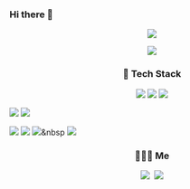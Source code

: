 ### Hi there 👋

<p align='center'>
  <a href="https://github.com/ha2js">
    <img src="https://github-readme-stats.vercel.app/api?username=ha2js&hide=issues&show_icons=true&theme=graywhite&count_private=true"/>
  </a>
</p>

<p align='center'>
  <a href="https://github.com/anuraghazra/github-readme-stats">
    <img src="https://github-readme-stats.vercel.app/api/top-langs/?username=ha2js&layout=flag-india&count_private=true"/>
  </a>
</p>

<h3 align="center"> 🔎 Tech Stack </h3>
 
<p align="center">
  <img src="https://img.shields.io/badge/Java-007396?style=flat-square&logo=Java&logoColor=white"/></a>
  <img src="https://img.shields.io/badge/Spring-6DB33F?style=flat-square&logo=Spring&logoColor=white"/>
  <img src="https://img.shields.io/badge/-JPA-brightgreen?style=flat-square"/>
  <br>
  
  <img src="https://img.shields.io/badge/MySQL-1498F0?style=flat-square&logo=MySQL&logoColor=white"/></a>
  <img src="https://img.shields.io/badge/Microsoft_SQL_Server-CC2927?style=flat-square&logo=microsoft-sql-server&logoColor=white"/></a>
  <br>
  
  <img src="https://img.shields.io/badge/JavaScript-F7DF1E?style=flat-square&logo=JavaScript&logoColor=white"/></a>
  <img src="https://img.shields.io/badge/jquery-0769AD?style=flat-square&logo=jquery&logoColor=white">
  <img src="https://img.shields.io/badge/HTML5-E34F26?style=flat-square&logo=HTML5&logoColor=white"/></a>&nbsp 
  <img src="https://img.shields.io/badge/css-1572B6?flat-square&logo=css3&logoColor=white"/>
  
</p>

<h3 align="center">💁🏻‍♂ Me </h3>
<p align="center">
  <a href="https://www.instagram.com/j0ng._.118/"><img src="https://img.shields.io/badge/Instagram-E4405F?style=flat-square&logo=Instagram&logoColor=white&link=https://www.instagram.com/j0ng._.118/"/></a>&nbsp
  <a href="mailto:hajongse@gmail.com"><img src="https://img.shields.io/badge/Gmail-d14836?style=flat-square&logo=Gmail&logoColor=white&link=hajongse@gmail.com"/></a>
</p>
<br>
